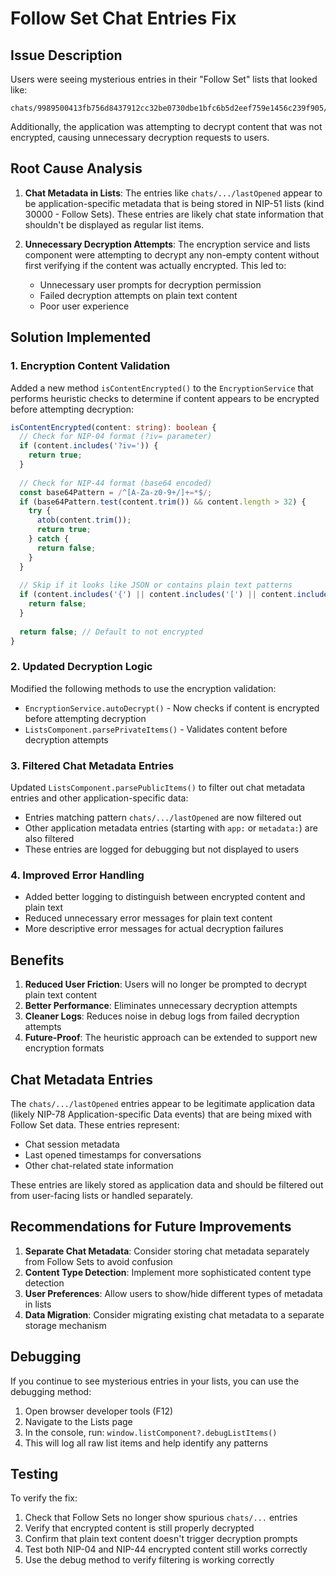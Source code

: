 # Follow Set Chat Entries Fix

## Issue Description

Users were seeing mysterious entries in their "Follow Set" lists that looked like:
```
chats/9989500413fb756d8437912cc32be0730dbe1bfc6b5d2eef759e1456c239f905/lastOpened
```

Additionally, the application was attempting to decrypt content that was not encrypted, causing unnecessary decryption requests to users.

## Root Cause Analysis

1. **Chat Metadata in Lists**: The entries like `chats/.../lastOpened` appear to be application-specific metadata that is being stored in NIP-51 lists (kind 30000 - Follow Sets). These entries are likely chat state information that shouldn't be displayed as regular list items.

2. **Unnecessary Decryption Attempts**: The encryption service and lists component were attempting to decrypt any non-empty content without first verifying if the content was actually encrypted. This led to:
   - Unnecessary user prompts for decryption permission
   - Failed decryption attempts on plain text content
   - Poor user experience

## Solution Implemented

### 1. Encryption Content Validation

Added a new method `isContentEncrypted()` to the `EncryptionService` that performs heuristic checks to determine if content appears to be encrypted before attempting decryption:

```typescript
isContentEncrypted(content: string): boolean {
  // Check for NIP-04 format (?iv= parameter)
  if (content.includes('?iv=')) {
    return true;
  }
  
  // Check for NIP-44 format (base64 encoded)
  const base64Pattern = /^[A-Za-z0-9+/]+=*$/;
  if (base64Pattern.test(content.trim()) && content.length > 32) {
    try {
      atob(content.trim());
      return true;
    } catch {
      return false;
    }
  }
  
  // Skip if it looks like JSON or contains plain text patterns
  if (content.includes('{') || content.includes('[') || content.includes('chats/')) {
    return false;
  }
  
  return false; // Default to not encrypted
}
```

### 2. Updated Decryption Logic

Modified the following methods to use the encryption validation:

- `EncryptionService.autoDecrypt()` - Now checks if content is encrypted before attempting decryption
- `ListsComponent.parsePrivateItems()` - Validates content before decryption attempts

### 3. Filtered Chat Metadata Entries

Updated `ListsComponent.parsePublicItems()` to filter out chat metadata entries and other application-specific data:

- Entries matching pattern `chats/.../lastOpened` are now filtered out
- Other application metadata entries (starting with `app:` or `metadata:`) are also filtered
- These entries are logged for debugging but not displayed to users

### 4. Improved Error Handling

- Added better logging to distinguish between encrypted content and plain text
- Reduced unnecessary error messages for plain text content
- More descriptive error messages for actual decryption failures

## Benefits

1. **Reduced User Friction**: Users will no longer be prompted to decrypt plain text content
2. **Better Performance**: Eliminates unnecessary decryption attempts
3. **Cleaner Logs**: Reduces noise in debug logs from failed decryption attempts
4. **Future-Proof**: The heuristic approach can be extended to support new encryption formats

## Chat Metadata Entries

The `chats/.../lastOpened` entries appear to be legitimate application data (likely NIP-78 Application-specific Data events) that are being mixed with Follow Set data. These entries represent:

- Chat session metadata
- Last opened timestamps for conversations
- Other chat-related state information

These entries are likely stored as application data and should be filtered out from user-facing lists or handled separately.

## Recommendations for Future Improvements

1. **Separate Chat Metadata**: Consider storing chat metadata separately from Follow Sets to avoid confusion
2. **Content Type Detection**: Implement more sophisticated content type detection
3. **User Preferences**: Allow users to show/hide different types of metadata in lists
4. **Data Migration**: Consider migrating existing chat metadata to a separate storage mechanism

## Debugging

If you continue to see mysterious entries in your lists, you can use the debugging method:

1. Open browser developer tools (F12)
2. Navigate to the Lists page
3. In the console, run: `window.listComponent?.debugListItems()`
4. This will log all raw list items and help identify any patterns

## Testing

To verify the fix:

1. Check that Follow Sets no longer show spurious `chats/...` entries
2. Verify that encrypted content is still properly decrypted
3. Confirm that plain text content doesn't trigger decryption prompts
4. Test both NIP-04 and NIP-44 encrypted content still works correctly
5. Use the debug method to verify filtering is working correctly